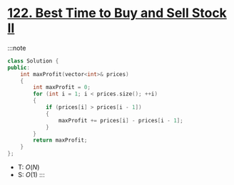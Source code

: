# [122\. Best Time to Buy and Sell Stock II](https://leetcode.com/problems/best-time-to-buy-and-sell-stock-ii/)

:::note
```cpp
class Solution {
public:
    int maxProfit(vector<int>& prices)
    {
        int maxProfit = 0;
        for (int i = 1; i < prices.size(); ++i)
        {
            if (prices[i] > prices[i - 1])
            {
                maxProfit += prices[i] - prices[i - 1];
            }
        }
        return maxProfit;
    }
};
```
- T: $O(N)$
- S: $O(1)$
:::
